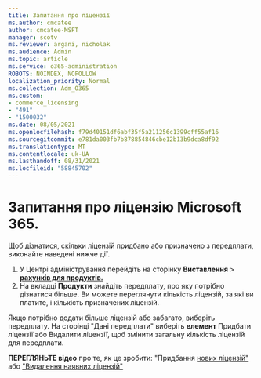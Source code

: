 ```yaml
---
title: Запитання про ліцензії
ms.author: cmcatee
author: cmcatee-MSFT
manager: scotv
ms.reviewer: argani, nicholak
ms.audience: Admin
ms.topic: article
ms.service: o365-administration
ROBOTS: NOINDEX, NOFOLLOW
localization_priority: Normal
ms.collection: Adm_O365
ms.custom:
- commerce_licensing
- "491"
- "1500032"
ms.date: 08/05/2021
ms.openlocfilehash: f79d40151df6abf35f5a211256c1399cff55af16
ms.sourcegitcommit: e781da003fb7b878854846cbe12b13b9dca8df92
ms.translationtype: MT
ms.contentlocale: uk-UA
ms.lasthandoff: 08/31/2021
ms.locfileid: "58845702"
---
```

# <a name="questions-about-your-microsoft-365-license"></a>Запитання про ліцензію Microsoft 365.

Щоб дізнатися, скільки ліцензій придбано або призначено з передплати, виконайте наведені нижче дії.
  
1. У Центрі адміністрування перейдіть на сторінку **Виставлення** \> **[рахунків для продуктів.](https://go.microsoft.com/fwlink/p/?linkid=842054)**
2. На вкладці **Продукти** знайдіть передплату, про яку потрібно дізнатися більше. Ви можете переглянути кількість ліцензій, за які ви платите, і кількість призначених ліцензій.

Якщо потрібно додати більше ліцензій або забагато, виберіть передплату. На сторінці "Дані передплати"  виберіть **елемент** Придбати ліцензії або Видалити ліцензії, щоб змінити загальну кількість ліцензій для передплати.

**ПЕРЕГЛЯНЬТЕ відео** про те, як це зробити: "Придбання [нових ліцензій"](https://go.microsoft.com/fwlink/p/?linkid=2154857) або ["Видалення наявних ліцензій"](https://go.microsoft.com/fwlink/p/?linkid=2154938)